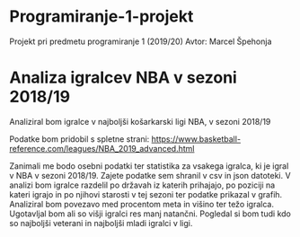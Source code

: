 # Programiranje-1-projekt
Projekt pri predmetu programiranje 1 (2019/20)
Avtor: Marcel Špehonja

# Analiza igralcev NBA v sezoni 2018/19
Analiziral bom igralce v najboljši košarkarski ligi NBA, v sezoni 2018/19

Podatke bom pridobil s spletne strani:
https://www.basketball-reference.com/leagues/NBA_2019_advanced.html

Zanimali me bodo osebni podatki ter statistika za vsakega igralca, ki je igral v NBA v sezoni 2018/19. Zajete podatke sem shranil v csv in json datoteki. V analizi bom igralce razdelil po državah iz katerih prihajajo, po poziciji na kateri igrajo in po njihovi starosti v tej sezoni ter podatke prikazal v grafih. Analiziral bom povezavo med procentom meta in višino ter težo igralca. Ugotavljal bom ali so višji igralci res manj natančni. Pogledal si bom tudi kdo so najboljši veterani in najboljši mladi igralci v ligi. 
